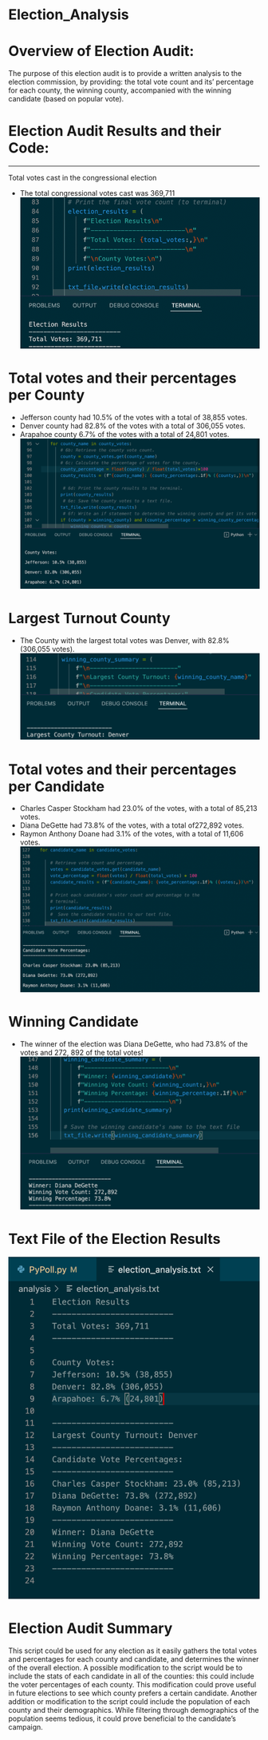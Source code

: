 # Election_Analysis
# Overview of Election Audit:

The purpose of this election audit is to provide a written analysis to the election commission, by providing: the total vote count and its’ percentage for each county, the winning county, accompanied with the winning candidate (based on popular vote).


# Election Audit Results and their Code:
***
Total votes cast in the congressional election 
* The total congressional votes cast was 369,711
![](images/Election_Results.png)

# Total votes and their percentages per County 
*	Jefferson county had 10.5% of the votes with a total of 38,855 votes.
*	Denver county had 82.8% of the votes with a total of 306,055 votes.
*	Arapahoe county 6.7% of the votes with a total of 24,801 votes. 
![](images/County_Votes.png)

# Largest Turnout County
*	The County with the largest total votes was Denver, with 82.8% (306,055 votes).
![](images/Largest_county_turnover.png)

# Total votes and their percentages per Candidate 
*	Charles Casper Stockham had 23.0% of the votes, with a total of 85,213 votes. 
*	Diana DeGette had 73.8% of the votes, with a total of272,892 votes.
*	Raymon Anthony Doane had 3.1% of the votes, with a total of 11,606 votes.
![](images/Candidate_Votes.png)

 
# Winning Candidate
*	The winner of the election was Diana DeGette, who had 73.8% of the votes and 272, 892 of the total votes! 
![](images/winner_winner.png)

# Text File of the Election Results 
![](images/Election_Analysis_Txt_File.png)

# Election Audit Summary 
This script could be used for any election as it easily gathers the total votes and percentages for each county and candidate, and determines the winner of the overall election. A possible modification to the script would be to include the stats of each candidate in all of the counties: this could include the voter percentages of each county. This modification could prove useful in future elections to see which county prefers a certain candidate. Another addition or modification to the script could include the population of each county and their demographics. While filtering through demographics of the population seems tedious, it could prove beneficial to the candidate’s campaign. 
